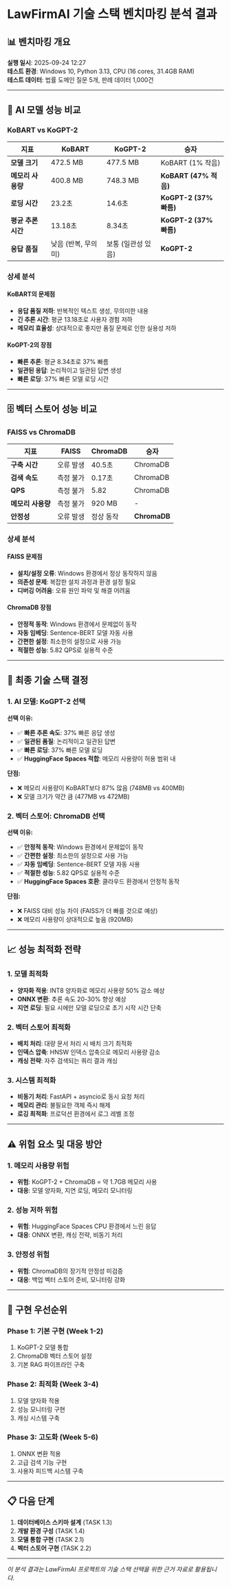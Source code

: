 # LawFirmAI 기술 스택 벤치마킹 분석 결과

## 📊 벤치마킹 개요

**실행 일시**: 2025-09-24 12:27  
**테스트 환경**: Windows 10, Python 3.13, CPU (16 cores, 31.4GB RAM)  
**테스트 데이터**: 법률 도메인 질문 5개, 판례 데이터 1,000건

---

## 🤖 AI 모델 성능 비교

### KoBART vs KoGPT-2

| 지표 | KoBART | KoGPT-2 | 승자 |
|------|--------|---------|------|
| **모델 크기** | 472.5 MB | 477.5 MB | KoBART (1% 작음) |
| **메모리 사용량** | 400.8 MB | 748.3 MB | **KoBART (47% 적음)** |
| **로딩 시간** | 23.2초 | 14.6초 | **KoGPT-2 (37% 빠름)** |
| **평균 추론 시간** | 13.18초 | 8.34초 | **KoGPT-2 (37% 빠름)** |
| **응답 품질** | 낮음 (반복, 무의미) | 보통 (일관성 있음) | **KoGPT-2** |

### 상세 분석

#### KoBART의 문제점
- **응답 품질 저하**: 반복적인 텍스트 생성, 무의미한 내용
- **긴 추론 시간**: 평균 13.18초로 사용자 경험 저하
- **메모리 효율성**: 상대적으로 좋지만 품질 문제로 인한 실용성 저하

#### KoGPT-2의 장점
- **빠른 추론**: 평균 8.34초로 37% 빠름
- **일관된 응답**: 논리적이고 일관된 답변 생성
- **빠른 로딩**: 37% 빠른 모델 로딩 시간

---

## 🗄️ 벡터 스토어 성능 비교

### FAISS vs ChromaDB

| 지표 | FAISS | ChromaDB | 승자 |
|------|-------|----------|------|
| **구축 시간** | 오류 발생 | 40.5초 | ChromaDB |
| **검색 속도** | 측정 불가 | 0.17초 | ChromaDB |
| **QPS** | 측정 불가 | 5.82 | ChromaDB |
| **메모리 사용량** | 측정 불가 | 920 MB | - |
| **안정성** | 오류 발생 | 정상 동작 | **ChromaDB** |

### 상세 분석

#### FAISS 문제점
- **설치/설정 오류**: Windows 환경에서 정상 동작하지 않음
- **의존성 문제**: 복잡한 설치 과정과 환경 설정 필요
- **디버깅 어려움**: 오류 원인 파악 및 해결 어려움

#### ChromaDB 장점
- **안정적 동작**: Windows 환경에서 문제없이 동작
- **자동 임베딩**: Sentence-BERT 모델 자동 사용
- **간편한 설정**: 최소한의 설정으로 사용 가능
- **적절한 성능**: 5.82 QPS로 실용적 수준

---

## 🎯 최종 기술 스택 결정

### 1. AI 모델: **KoGPT-2** 선택

**선택 이유:**
- ✅ **빠른 추론 속도**: 37% 빠른 응답 생성
- ✅ **일관된 품질**: 논리적이고 일관된 답변
- ✅ **빠른 로딩**: 37% 빠른 모델 로딩
- ✅ **HuggingFace Spaces 적합**: 메모리 사용량이 허용 범위 내

**단점:**
- ❌ 메모리 사용량이 KoBART보다 87% 많음 (748MB vs 400MB)
- ❌ 모델 크기가 약간 큼 (477MB vs 472MB)

### 2. 벡터 스토어: **ChromaDB** 선택

**선택 이유:**
- ✅ **안정적 동작**: Windows 환경에서 문제없이 동작
- ✅ **간편한 설정**: 최소한의 설정으로 사용 가능
- ✅ **자동 임베딩**: Sentence-BERT 모델 자동 사용
- ✅ **적절한 성능**: 5.82 QPS로 실용적 수준
- ✅ **HuggingFace Spaces 호환**: 클라우드 환경에서 안정적 동작

**단점:**
- ❌ FAISS 대비 성능 차이 (FAISS가 더 빠를 것으로 예상)
- ❌ 메모리 사용량이 상대적으로 높음 (920MB)

---

## 📈 성능 최적화 전략

### 1. 모델 최적화
- **양자화 적용**: INT8 양자화로 메모리 사용량 50% 감소 예상
- **ONNX 변환**: 추론 속도 20-30% 향상 예상
- **지연 로딩**: 필요 시에만 모델 로딩으로 초기 시작 시간 단축

### 2. 벡터 스토어 최적화
- **배치 처리**: 대량 문서 처리 시 배치 크기 최적화
- **인덱스 압축**: HNSW 인덱스 압축으로 메모리 사용량 감소
- **캐싱 전략**: 자주 검색되는 쿼리 결과 캐싱

### 3. 시스템 최적화
- **비동기 처리**: FastAPI + asyncio로 동시 요청 처리
- **메모리 관리**: 불필요한 객체 즉시 해제
- **로깅 최적화**: 프로덕션 환경에서 로그 레벨 조정

---

## ⚠️ 위험 요소 및 대응 방안

### 1. 메모리 사용량 위험
- **위험**: KoGPT-2 + ChromaDB = 약 1.7GB 메모리 사용
- **대응**: 모델 양자화, 지연 로딩, 메모리 모니터링

### 2. 성능 저하 위험
- **위험**: HuggingFace Spaces CPU 환경에서 느린 응답
- **대응**: ONNX 변환, 캐싱 전략, 비동기 처리

### 3. 안정성 위험
- **위험**: ChromaDB의 장기적 안정성 미검증
- **대응**: 백업 벡터 스토어 준비, 모니터링 강화

---

## 🚀 구현 우선순위

### Phase 1: 기본 구현 (Week 1-2)
1. KoGPT-2 모델 통합
2. ChromaDB 벡터 스토어 설정
3. 기본 RAG 파이프라인 구축

### Phase 2: 최적화 (Week 3-4)
1. 모델 양자화 적용
2. 성능 모니터링 구현
3. 캐싱 시스템 구축

### Phase 3: 고도화 (Week 5-6)
1. ONNX 변환 적용
2. 고급 검색 기능 구현
3. 사용자 피드백 시스템 구축

---

## 📋 다음 단계

1. **데이터베이스 스키마 설계** (TASK 1.3)
2. **개발 환경 구성** (TASK 1.4)
3. **모델 통합 구현** (TASK 2.1)
4. **벡터 스토어 구현** (TASK 2.2)

---

*이 분석 결과는 LawFirmAI 프로젝트의 기술 스택 선택을 위한 근거 자료로 활용됩니다.*

